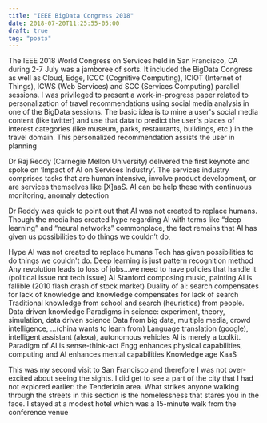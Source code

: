 ```yaml
---
title: "IEEE BigData Congress 2018"
date: 2018-07-20T11:25:55-05:00
draft: true
tag: "posts"
---
```


The IEEE 2018 World Congress on Services held in San Francisco, CA during 2-7 July was a jamboree of sorts. It included the BigData Congress as well as Cloud, Edge, ICCC (Cognitive Computing), ICIOT (Internet of Things), ICWS (Web Services) and SCC (Services Computing) parallel sessions. I was privileged to present a work-in-progress paper related to personalization of travel recommendations using social media analysis in one of the BigData sessions. The basic idea is to mine a user's social media content (like twitter) and use that data to predict the user's places of interest categories (like museum, parks, restaurants, buildings, etc.) in the travel domain. This personalized recommendation assists the user in planning 

Dr Raj Reddy (Carnegie Mellon University) delivered the first keynote and spoke on ‘Impact of AI on Services Industry’. The services industry comprises tasks that are human intensive, involve product development, or are services themselves like [X]aaS. AI can be help these with continuous monitoring, anomaly detection  

Dr Reddy was quick to point out that AI was not created to replace humans. Though the media has created hype regarding AI with terms like “deep learning” and “neural networks” commonplace, the fact remains that AI has given us possibilities to do things we couldn’t do,  

Hype
 AI was not created to replace humans
 Tech has given possibilities to do things we couldn't do.
 Deep learning is just pattern recognition method
 Any revolution leads to loss of jobs...we need to have policies that handle it (political issue not tech issue)
 AI Stanford composing music, painting
 AI is fallible (2010 flash crash of stock market)
 Duality of ai: search compensates for lack of knowledge and knowledge compensates for lack of search
 Traditional knowledge from school and search (heuristics) from people.
 Data driven knowledge 
 Paradigms in science: experiment, theory, simulation, data driven science
 Data from big data, multiple media, crowd intelligence, ...(china wants to learn from)
 Language translation (google), intelligent assistant (alexa), autonomous vehicles
 AI is merely a toolkit. Paradigm of AI is sense-think-act
 Engg enhances physical capabilities, computing and AI enhances mental capabilities 
 Knowledge age KaaS  

This was my second visit to San Francisco and therefore I was not over-excited about seeing the sights. I did get to see a part of the city that I had not explored earlier: the Tenderloin area. What strikes anyone walking through the streets in this section is the homelessness that stares you in the face. I stayed at a modest hotel which was a 15-minute walk from the conference venue  